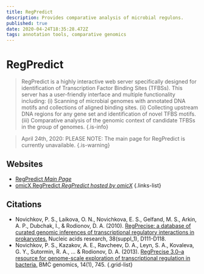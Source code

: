 ```yaml
---
title: RegPredict
description: Provides comparative analysis of microbial regulons.
published: true
date: 2020-04-24T18:35:28.472Z
tags: annotation tools, comparative genomics
---
```


# RegPredict

> RegPredict is a highly interactive web server specifically designed for identification of Transcription Factor Binding Sites (TFBSs). This server has a user-friendly interface and multiple functionality including:
(i) Scanning of microbial genomes with annotated DNA motifs and collections of aligned binding sites.
(ii) Collecting upstream DNA regions for any gene set and identification of novel TFBS motifs.
(iii) Comparative analysis of the genomic context of candidate TFBSs in the group of genomes.
{.is-info}

> April 24th, 2020: PLEASE NOTE: The main page for RegPredict is currently unavailable. 
{.is-warning}

## Websites

- [RegPredict *Main Page*](http://regpredict.lbl.gov/regpredict/)
- [omicX RegPredict *RegPredict hosted by omicX*](https://omictools.com/regpredict-tool)
{.links-list}

## Citations

- Novichkov, P. S., Laikova, O. N., Novichkova, E. S., Gelfand, M. S., Arkin, A. P., Dubchak, I., & Rodionov, D. A. (2010). [RegPrecise: a database of curated genomic inferences of transcriptional regulatory interactions in prokaryotes.](https://academic.oup.com/nar/article/38/suppl_1/D111/3112248) Nucleic acids research, 38(suppl_1), D111-D118.
- Novichkov, P. S., Kazakov, A. E., Ravcheev, D. A., Leyn, S. A., Kovaleva, G. Y., Sutormin, R. A., ... & Rodionov, D. A. (2013). [RegPrecise 3.0–a resource for genome-scale exploration of transcriptional regulation in bacteria.](https://bmcgenomics.biomedcentral.com/articles/10.1186/1471-2164-14-745) BMC genomics, 14(1), 745.
{.grid-list}